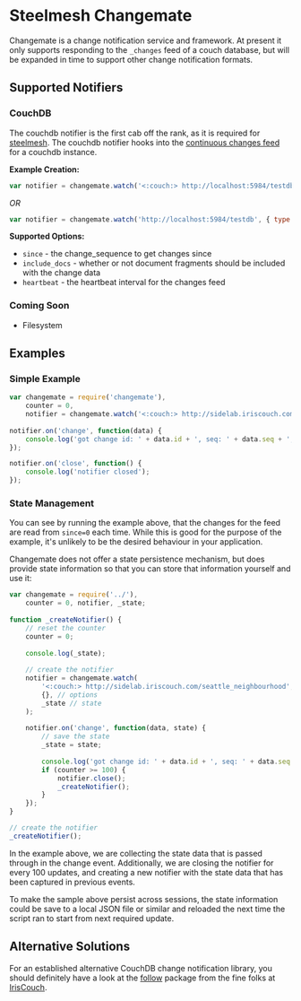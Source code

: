 # Steelmesh Changemate

Changemate is a change notification service and framework. At present it only supports responding to the `_changes` feed of a couch database, but will be expanded in time to support other change notification formats.

## Supported Notifiers

### CouchDB

The couchdb notifier is the first cab off the rank, as it is required for [steelmesh](https://github.com/steelmesh/steelmesh).  The couchdb notifier hooks into the [continuous changes feed](http://wiki.apache.org/couchdb/HTTP_Document_API#A_changes) for a couchdb instance.

__Example Creation:__

```js
var notifier = changemate.watch('<:couch:> http://localhost:5984/testdb');
```

_OR_

```js
var notifier = changemate.watch('http://localhost:5984/testdb', { type: 'couch' });
```

__Supported Options:__

- `since` - the change_sequence to get changes since
- `include_docs` - whether or not document fragments should be included with the change data
- `heartbeat` - the heartbeat interval for the changes feed

### Coming Soon

- Filesystem

## Examples

### Simple Example

```js
var changemate = require('changemate'),
    counter = 0,
    notifier = changemate.watch('<:couch:> http://sidelab.iriscouch.com/seattle_neighbourhood');
    
notifier.on('change', function(data) {
    console.log('got change id: ' + data.id + ', seq: ' + data.seq + ', counter: ' + (++counter));
});

notifier.on('close', function() {
    console.log('notifier closed');
});
```

### State Management

You can see by running the example above, that the changes for the feed are read from `since=0` each time.  While this is good for the purpose of the example, it's unlikely to be the desired behaviour in your application.

Changemate does not offer a state persistence mechanism, but does provide state information so that you can store that information yourself and use it:


```js
var changemate = require('../'),
    counter = 0, notifier, _state;
    
function _createNotifier() {
    // reset the counter
    counter = 0;
    
    console.log(_state);
    
    // create the notifier
    notifier = changemate.watch(
        '<:couch:> http://sidelab.iriscouch.com/seattle_neighbourhood', // target
        {}, // options
        _state // state
    );
    
    notifier.on('change', function(data, state) {
        // save the state
        _state = state;
        
        console.log('got change id: ' + data.id + ', seq: ' + data.seq + ', counter: ' + (++counter));
        if (counter >= 100) {
            notifier.close();
            _createNotifier();
        }
    });
}

// create the notifier
_createNotifier();
```

In the example above, we are collecting the state data that is passed through in the change event.  Additionally, we are closing the notifier for every 100 updates, and creating a new notifier with the state data that has been captured in previous events.

To make the sample above persist across sessions, the state information could be save to a local JSON file or similar and reloaded the next time the script ran to start from next required update.

## Alternative Solutions

For an established alternative CouchDB change notification library, you should definitely have a look at the [follow](https://github.com/iriscouch/follow) package from the fine folks at [IrisCouch](http://www.iriscouch.com/).